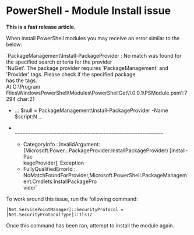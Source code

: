 # PowerShell - Module Install issue

**This is a fast release article.**

When install PowerShell modules you may receive an error similar to the below:  
  
`PackageManagement\Install-PackageProvider : No match was found for the specified search criteria for the provider  
 'NuGet'. The package provider requires 'PackageManagement' and 'Provider' tags. Please check if the specified package  
 has the tags.  
 At C:\Program Files\WindowsPowerShell\Modules\PowerShellGet\1.0.0.1\PSModule.psm1:7294 char:21  
 + ...     $null = PackageManagement\Install-PackageProvider -Name $script:N ...  
 +                 ~~~~~~~~~~~~~~~~~~~~~~~~~~~~~~~~~~~~~~~~~~~~~~~~~~~~~~~~~  
     + CategoryInfo          : InvalidArgument: (Microsoft.Power...PackageProvider:InstallPackageProvider) [Install-Pac  
    kageProvider], Exception  
     + FullyQualifiedErrorId : NoMatchFoundForProvider,Microsoft.PowerShell.PackageManagement.Cmdlets.InstallPackagePro  
    vider`

To work around this issue, run the following command:

`[Net.ServicePointManager]::SecurityProtocol = [Net.SecurityProtocolType]::Tls12`

Once this command has been ran, attempt to install the module again.

